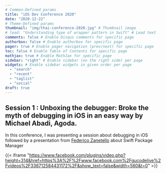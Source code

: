 ```yaml
---
# Common-Defined params
title: "iOS Dev Conference 2020"
date: "2020-12-22"
# Theme-Defined params
thumbnail: "img/thai-conference-2020.jpg" # Thumbnail image
# lead: "Understanding type of wrapper pattern in Swift" # Lead text
comments: false # Enable Disqus comments for specific page
authorbox: false # Enable authorbox for specific page
pager: true # Enable pager navigation (prev/next) for specific page
toc: false # Enable Table of Contents for specific page
mathjax: true # Enable MathJax for specific page
sidebar: "right" # Enable sidebar (on the right side) per page
widgets: # Enable sidebar widgets in given order per page
  - "search"
  - "recent"
  - "taglist"
  - "social"
draft: true
---
```


## Session 1 : Unboxing the debugger: Broke the myth of debugging in iOS in an easy way by Michael Abadi, Agoda.

In this conference, I was presenting a session about debugging in iOS followed by a presentation from [Federico Zanetello](https://twitter.com/zntfdr) about Swift Package Manager

{{< iframe "https://www.facebook.com/plugins/video.php?height=314&href=https%3A%2F%2Fwww.facebook.com%2Fgucodelive%2Fvideos%2F336712584431172%2F&show_text=false&width=560&t=0" >}}

